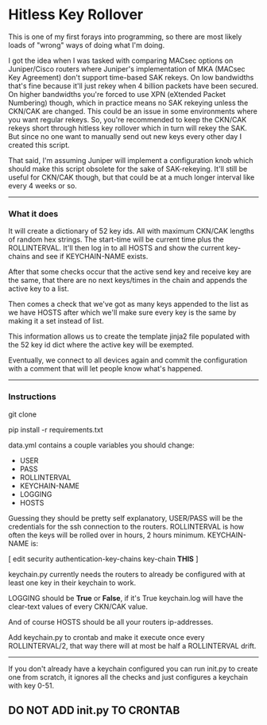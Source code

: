 # Hitless Key Rollover

This is one of my first forays into programming, so there are most likely loads of "wrong" ways of doing what I'm doing.

I got the idea when I was tasked with comparing MACsec options on Juniper/Cisco routers where Juniper's implementation of MKA (MACsec Key Agreement) don't support time-based SAK rekeys. On low bandwidths that's fine because it'll just rekey when 4 billion packets have been secured. On higher bandwidths you're forced to use XPN (eXtended Packet Numbering) though, which in practice means no SAK rekeying unless the CKN/CAK are changed. This could be an issue in some environments where you want regular rekeys.
So, you're recommended to keep the CKN/CAK rekeys short through hitless key rollover which in turn will rekey the SAK. But since no one want to manually send out new keys every other day I created this script. 

That said, I'm assuming Juniper will implement a configuration knob which should make this script obsolete for the sake of SAK-rekeying. It'll still be useful for CKN/CAK though, but that could be at a much longer interval like every 4 weeks or so. 

---

### What it does

It will create a dictionary of 52 key ids. All with maximum CKN/CAK lengths of random hex strings. The start-time will be current time plus the ROLLINTERVAL. It'll then log in to all HOSTS and show the current key-chains and see if KEYCHAIN-NAME exists.

After that some checks occur that the active send key and receive key are the same, that there are no next keys/times in the chain and appends the active key to a list.

Then comes a check that we've got as many keys appended to the list as we have HOSTS after which we'll make sure every key is the same by making it a set instead of list.

This information allows us to create the template jinja2 file populated with the 52 key id dict where the active key will be exempted.

Eventually, we connect to all devices again and commit the configuration with a comment that will let people know what's happened.

---

### Instructions

git clone

pip install -r requirements.txt

data.yml contains a couple variables you should change:

- USER
- PASS
- ROLLINTERVAL
- KEYCHAIN-NAME
- LOGGING
- HOSTS

Guessing they should be pretty self explanatory, USER/PASS will be the credentials for the ssh connection to the routers. ROLLINTERVAL is how often the keys will be rolled over in hours, 2 hours minimum. KEYCHAIN-NAME is:

[ edit security authentication-key-chains key-chain **THIS** ]

keychain.py currently needs the routers to already be configured with at least one key in their keychain to work.


LOGGING should be **True** or **False**, if it's True keychain.log will have the clear-text values of every CKN/CAK value.

And of course HOSTS should be all your routers ip-addresses.

Add keychain.py to crontab and make it execute once every ROLLINTERVAL/2, that way there will at most be half a ROLLINTERVAL drift.

---

If you don't already have a keychain configured you can run init.py to create one from scratch, it ignores all the checks and just configures a keychain with key 0-51. 
## DO NOT ADD init.py TO CRONTAB
